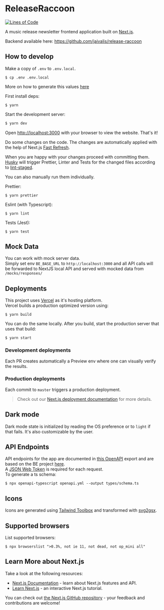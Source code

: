 # ReleaseRaccoon

[![Lines of Code](https://sonarcloud.io/api/project_badges/measure?project=stavros-liaskos_release-raccoon&metric=ncloc)](https://sonarcloud.io/summary/new_code?id=stavros-liaskos_release-raccoon)

A music release newsletter frontend application built on [Next.js](https://nextjs.org/).

Backend available here: https://github.com/jaivalis/release-raccoon

## How to develop

Make a copy of `.env` to `.env.local`.

```shell
$ cp .env .env.local
```

More on how to generate this values [here](https://auth0.com/docs/quickstart/webapp/nextjs)

First install deps:

```shell
$ yarn
```

Start the development server:

```bash
$ yarn dev
```

Open [http://localhost:3000](http://localhost:3000) with your browser to view the website. That's it!

Do some changes on the code. The changes are automatically applied with the help of Next.js [Fast Refresh](https://nextjs.org/docs/basic-features/fast-refresh).

When you are happy with your changes proceed with committing them. [Husky](https://github.com/typicode/husky)
will trigger Prettier, Linter and Tests for the changed files according to [lint-staged](https://github.com/okonet/lint-staged).

You can also manually run them individually.

Prettier:

```shell
$ yarn prettier
```

Eslint (with Typescript):

```shell
$ yarn lint
```

Tests (Jest):

```shell
$ yarn test
```

## Mock Data

You can work with mock server data.  
Simply set env `BE_BASE_URL` to `http://localhost:3000` and all API calls will be forwarded to NextJS local API and served with mocked data from `/mocks/responses/`

## Deployments

This project uses [Vercel](https://vercel.com/) as it's hosting platform.  
Vercel builds a production optimized version using:

```shell
$ yarn build
```

You can do the same locally. After you build, start the production server that uses that build:

```shell
$ yarn start
```

### Development deployments

Each PR creates automatically a Preview env where one can visually verify the results.

### Production deployments

Each commit to `master` triggers a production deployment.

> Check out our [Next.js deployment documentation](https://nextjs.org/docs/deployment) for more details.

## Dark mode

Dark mode state is initialized by reading the OS preference or to `light` if that fails. It's also customizable by the user.

## API Endpoints

API endpoints for the app are documented in [this OpenAPI](./openAPI.yml) export and are based on the BE project [here](https://github.com/jaivalis/release-raccoon#readme).  
A [JSON Web Token](https://datatracker.ietf.org/doc/html/rfc7519) is required for each request.  
To generate a ts schema:

```shell
$ npx openapi-typescript openapi.yml --output types/schema.ts
```

## Icons

Icons are generated using [Tailwind Toolbox](https://www.tailwindtoolbox.com/icons) and transformed with [svg2gsx](https://svg2jsx.com/).

## Supported browsers

List supported browsers:

```shell
$ npx browserslist ">0.3%, not ie 11, not dead, not op_mini all"
```

## Learn More about Next.js

Take a look at the following resources:

- [Next.js Documentation](https://nextjs.org/docs) - learn about Next.js features and API.
- [Learn Next.js](https://nextjs.org/learn) - an interactive Next.js tutorial.

You can check out [the Next.js GitHub repository](https://github.com/vercel/next.js/) - your feedback and contributions are welcome!
